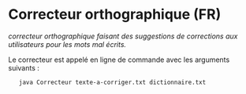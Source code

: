 










# Correcteur orthographique (FR)

<i>correcteur orthographique faisant des suggestions de corrections aux utilisateurs
pour les mots mal écrits.</i>

Le correcteur est appelé en ligne de commande avec les arguments suivants :

       java Correcteur texte-a-corriger.txt dictionnaire.txt

